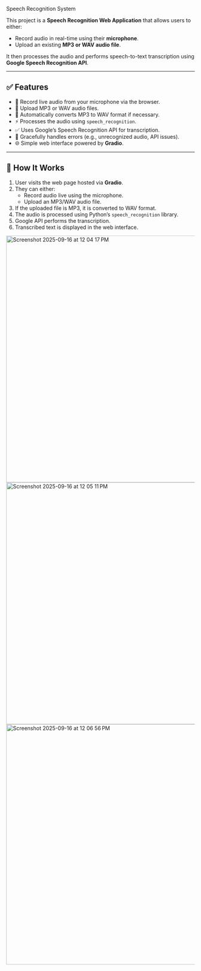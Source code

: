 Speech Recognition System


This project is a **Speech Recognition Web Application** that allows users to either:
- Record audio in real-time using their **microphone**.
- Upload an existing **MP3 or WAV audio file**.

It then processes the audio and performs speech-to-text transcription using **Google Speech Recognition API**.

---

## ✅ Features
- 🎤 Record live audio from your microphone via the browser.
- 📂 Upload MP3 or WAV audio files.
- 🔄 Automatically converts MP3 to WAV format if necessary.
- ⚡ Processes the audio using `speech_recognition`.
- ✅ Uses Google’s Speech Recognition API for transcription.
- 🚫 Gracefully handles errors (e.g., unrecognized audio, API issues).
- 🌐 Simple web interface powered by **Gradio**.
---


## 🚀 How It Works
1. User visits the web page hosted via **Gradio**.
2. They can either:
    - Record audio live using the microphone.
    - Upload an MP3/WAV audio file.
3. If the uploaded file is MP3, it is converted to WAV format.
4. The audio is processed using Python’s `speech_recognition` library.
5. Google API performs the transcription.
6. Transcribed text is displayed in the web interface.
<img width="1295" height="657" alt="Screenshot 2025-09-16 at 12 04 17 PM" src="https://github.com/user-attachments/assets/1ac46e27-a90e-4dbe-af20-9fbccc99b544" />
<img width="1292" height="644" alt="Screenshot 2025-09-16 at 12 05 11 PM" src="https://github.com/user-attachments/assets/66a542d2-844c-4279-895f-bc8bd569faf9" />
<img width="1289" height="640" alt="Screenshot 2025-09-16 at 12 06 56 PM" src="https://github.com/user-attachments/assets/8e8ba0c2-64d8-415a-b290-a0e77b9769bd" />

